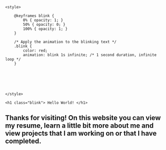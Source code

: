 
<html lang="en">
<head>
    <meta charset="UTF-8">
    <meta name="viewport" content="width=device-width, initial-scale=1.0">
    <title>Blinking Red Text</title>
    <title> Text Color</title>    
 
    <style>
        
        @keyframes blink {
            0% { opacity: 1; }
            50% { opacity: 0; }
            100% { opacity: 1; }
        }

        /* Apply the animation to the blinking text */
        .blink {
            color: red;
            animation: blink 1s infinite; /* 1 second duration, infinite loop */
        }

       
        
    
    
    
    </style>
</head>
<body>

    <h1 class="blink"> Hello World! </h1>
   <h2 style="font-zixe:  20 px;"> Thanks for visiting!  On this website you can view my resume, learn a little bit more about me and view projects that I am working on or that I have completed.</h2>
</body>
</html>
